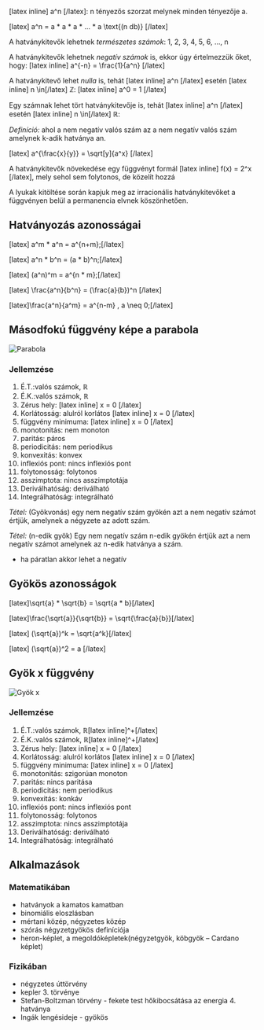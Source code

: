 [latex inline] a^n [/latex]: n tényezős szorzat melynek minden tényezője a.

[latex] a^n = a * a * a * ... * a \text{(n db)} [/latex]

A hatványkitevők lehetnek *természetes számok*: 1, 2, 3, 4, 5, 6, ..., n

A hatványkitevők lehetnek *negatív számok* is, ekkor úgy értelmezzük őket, hogy: [latex inline] a^{-n} = \frac{1}{a^n} [/latex]

A hatványkitevő lehet *nulla* is, tehát [latex inline] a^n [/latex] esetén [latex inline] n \in[/latex] ℤ: [latex inline] a^0 = 1 [/latex]

Egy számnak lehet tört hatványkitevője is, tehát [latex inline] a^n [/latex] esetén [latex inline] n \in[/latex] ℝ:

*Definíció:* ahol a nem negatív valós szám az a nem negatív valós szám amelynek k-adik hatványa an.

[latex] a^{\frac{x}{y}} = \sqrt[y]{a^x} [/latex]

A hatványkitevők növekedése egy függvényt formál [latex inline] f(x) = 2^x [/latex], mely sehol sem folytonos, de közelít hozzá

A lyukak kitöltése során kapjuk meg az irracionális hatványkitevőket a függvényen belül a permanencia elvnek köszönhetően.

## Hatványozás azonosságai

[latex] a^m * a^n = a^{n+m};[/latex]

[latex] a^n * b^n = (a * b)^n;[/latex]

[latex] \(a^n)^m = a^{n * m};[/latex]

[latex] \frac{a^n}{b^n} = (\frac{a}{b})^n [/latex]

[latex]\frac{a^n}{a^m} = a^{n-m} , a \neq 0;[/latex]

## Másodfokú függvény képe a parabola

![Parabola](http://i.imgur.com/zhjtiQ1.png)

### Jellemzése

1. É.T.:valós számok, ℝ
2. É.K.:valós számok, ℝ
3. Zérus hely: [latex inline] x = 0 [/latex]
4. Korlátosság: alulról korlátos [latex inline] x = 0 [/latex]
5. függvény minimuma: [latex inline] x = 0 [/latex]
6. monotonitás: nem monoton
7. paritás: páros
8. periodicitás: nem periodikus
9. konvexitás: konvex
10. inflexiós pont: nincs inflexiós pont
11. folytonosság: folytonos
12. asszimptota: nincs asszimptotája
13. Deriválhatóság: deriválható
14. Integrálhatóság: integrálható

*Tétel:* (Gyökvonás) egy nem negatív szám gyökén azt a nem negatív számot értjük, amelynek a négyzete az adott szám.

*Tétel:* (n-edik gyök) Egy nem negatív szám n-edik gyökén értjük azt a nem negatív számot amelynek az n-edik hatványa a szám.
- ha páratlan akkor lehet a negatív

## Gyökös azonosságok

[latex]\sqrt{a} * \sqrt{b} = \sqrt{a * b}[/latex]

[latex]\frac{\sqrt{a}}{\sqrt{b}} = \sqrt{\frac{a}{b}}[/latex]

[latex] \(\sqrt{a})^k = \sqrt{a^k}[/latex]

[latex] \(\sqrt{a})^2 = a [/latex]

## Gyök x függvény

![Gyök x](http://i.imgur.com/oSXVYU1.png)

### Jellemzése

1. É.T.:valós számok, ℝ[latex inline]^+[/latex]
2. É.K.:valós számok, ℝ[latex inline]^+[/latex]
3. Zérus hely: [latex inline] x = 0 [/latex]
4. Korlátosság: alulról korlátos [latex inline] x = 0 [/latex]
5. függvény minimuma: [latex inline] x = 0 [/latex]
6. monotonitás: szigorúan monoton
7. paritás: nincs paritása
8. periodicitás: nem periodikus
9. konvexitás: konkáv
10. inflexiós pont: nincs inflexiós pont
11. folytonosság: folytonos
12. asszimptota: nincs asszimptotája
13. Deriválhatóság: deriválható
14. Integrálhatóság: integrálható

## Alkalmazások

### Matematikában

 - hatványok a kamatos kamatban
 - binomiális eloszlásban
 - mértani közép, négyzetes közép
 - szórás négyzetgyökös definíciója
 - heron-képlet, a megoldóképletek(négyzetgyök, köbgyök – Cardano képlet)

### Fizikában

 - négyzetes úttörvény
 - kepler 3. törvénye
 - Stefan-Boltzman törvény - fekete test hőkibocsátása az energia 4. hatványa
 - Ingák lengésideje - gyökös
